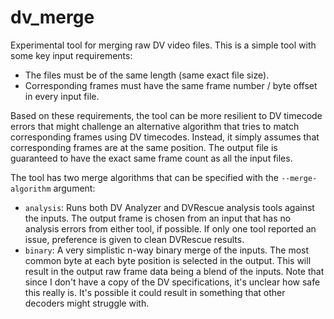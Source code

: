 # dv_merge

Experimental tool for merging raw DV video files.  This is a simple tool with some key input requirements:

- The files must be of the same length (same exact file size).
- Corresponding frames must have the same frame number / byte offset in every input file.

Based on these requirements, the tool can be more resilient to DV timecode errors that might challenge an alternative algorithm that tries to match corresponding frames using DV timecodes.  Instead, it simply assumes that corresponding frames are at the same position.  The output file is guaranteed to have the exact same frame count as all the input files.

The tool has two merge algorithms that can be specified with the `--merge-algorithm` argument:

- `analysis`: Runs both DV Analyzer and DVRescue analysis tools against the inputs.  The output frame is chosen from an input that has no analysis errors from either tool, if possible.  If only one tool reported an issue, preference is given to clean DVRescue results.
- `binary`: A very simplistic n-way binary merge of the inputs.  The most common byte at each byte position is selected in the output.  This will result in the output raw frame data being a blend of the inputs.  Note that since I don't have a copy of the DV specifications, it's unclear how safe this really is.  It's possible it could result in something that other decoders might struggle with.
